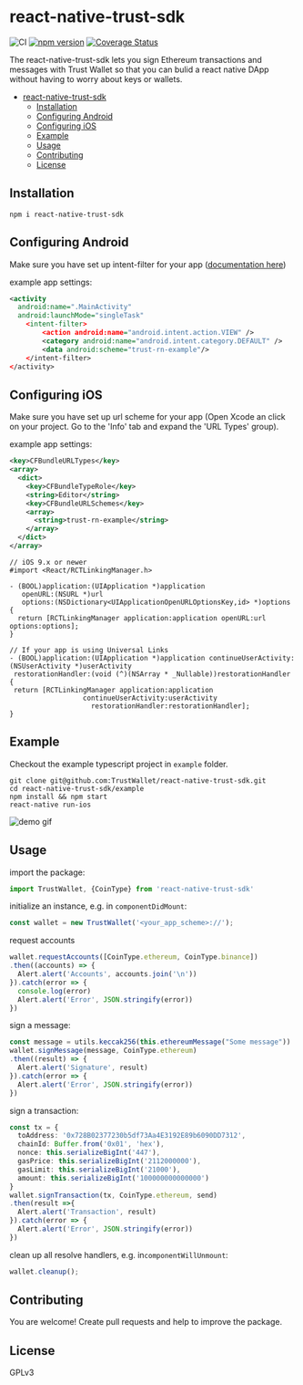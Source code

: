 # react-native-trust-sdk

![CI](https://github.com/trustwallet/react-native-trust-sdk/workflows/CI/badge.svg)
[![npm version](https://badge.fury.io/js/react-native-trust-sdk.svg)](https://badge.fury.io/js/react-native-trust-sdk)
[![Coverage Status](https://coveralls.io/repos/github/TrustWallet/react-native-trust-sdk/badge.svg?branch=master)](https://coveralls.io/github/TrustWallet/react-native-trust-sdk?branch=master)

The react-native-trust-sdk lets you sign Ethereum transactions and messages with Trust Wallet so that you can bulid a react native DApp without having to worry about keys or wallets.

- [react-native-trust-sdk](#react-native-trust-sdk)
  - [Installation](#installation)
  - [Configuring Android](#configuring-android)
  - [Configuring iOS](#configuring-ios)
  - [Example](#example)
  - [Usage](#usage)
  - [Contributing](#contributing)
  - [License](#license)

## Installation

```shell
npm i react-native-trust-sdk
```

## Configuring Android

Make sure you have set up intent-filter for your app ([documentation here](https://developer.android.com/training/app-links/deep-linking#adding-filters))

example app settings:

```xml
<activity
  android:name=".MainActivity"
  android:launchMode="singleTask"
    <intent-filter>
        <action android:name="android.intent.action.VIEW" />
        <category android:name="android.intent.category.DEFAULT" />
        <data android:scheme="trust-rn-example"/>
    </intent-filter>
</activity>
```

## Configuring iOS

Make sure you have set up url scheme for your app (Open Xcode an click on your project. Go to the 'Info' tab and expand the 'URL Types' group).

example app settings:

```xml
<key>CFBundleURLTypes</key>
<array>
  <dict>
    <key>CFBundleTypeRole</key>
    <string>Editor</string>
    <key>CFBundleURLSchemes</key>
    <array>
      <string>trust-rn-example</string>
    </array>
  </dict>
</array>
```

```objc
// iOS 9.x or newer
#import <React/RCTLinkingManager.h>

- (BOOL)application:(UIApplication *)application
   openURL:(NSURL *)url
   options:(NSDictionary<UIApplicationOpenURLOptionsKey,id> *)options
{
  return [RCTLinkingManager application:application openURL:url options:options];
}

// If your app is using Universal Links
- (BOOL)application:(UIApplication *)application continueUserActivity:(NSUserActivity *)userActivity
 restorationHandler:(void (^)(NSArray * _Nullable))restorationHandler
{
 return [RCTLinkingManager application:application
                  continueUserActivity:userActivity
                    restorationHandler:restorationHandler];
}
```

## Example

Checkout the example typescript project in `example` folder.

```shell
git clone git@github.com:TrustWallet/react-native-trust-sdk.git
cd react-native-trust-sdk/example
npm install && npm start
react-native run-ios
```

![demo gif](https://user-images.githubusercontent.com/360470/86009121-669bf880-ba4c-11ea-8bb7-3c2d8a139a68.gif)

## Usage

import the package:

```typescript
import TrustWallet, {CoinType} from 'react-native-trust-sdk'
```

initialize an instance, e.g. in `componentDidMount`:

```typescript
const wallet = new TrustWallet('<your_app_scheme>://');
```

request accounts

```typescript
wallet.requestAccounts([CoinType.ethereum, CoinType.binance])
.then((accounts) => {
  Alert.alert('Accounts', accounts.join('\n'))
}).catch(error => {
  console.log(error)
  Alert.alert('Error', JSON.stringify(error))
})
```

sign a message:

```typescript
const message = utils.keccak256(this.ethereumMessage("Some message"))
wallet.signMessage(message, CoinType.ethereum)
.then((result) => {
  Alert.alert('Signature', result)
}).catch(error => {
  Alert.alert('Error', JSON.stringify(error))
})
```

sign a transaction:

```typescript
const tx = {
  toAddress: '0x728B02377230b5df73Aa4E3192E89b6090DD7312',
  chainId: Buffer.from('0x01', 'hex'),
  nonce: this.serializeBigInt('447'),
  gasPrice: this.serializeBigInt('2112000000'),
  gasLimit: this.serializeBigInt('21000'),
  amount: this.serializeBigInt('100000000000000')
}
wallet.signTransaction(tx, CoinType.ethereum, send)
.then(result =>{
  Alert.alert('Transaction', result)
}).catch(error => {
  Alert.alert('Error', JSON.stringify(error))
})
```

clean up all resolve handlers, e.g. in`componentWillUnmount`:

```typescript
wallet.cleanup();
```

## Contributing

You are welcome! Create pull requests and help to improve the package.

## License

GPLv3
